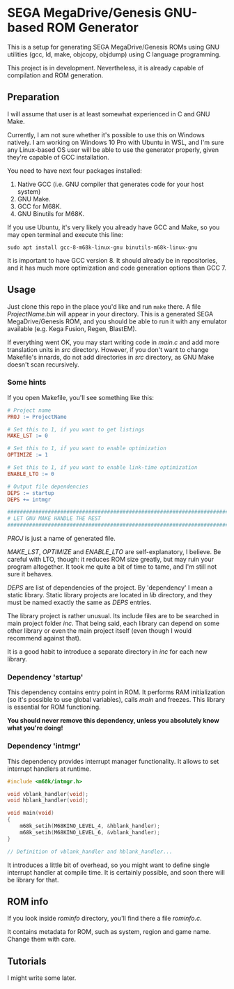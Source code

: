 # SEGA MegaDrive/Genesis GNU-based ROM Generator

This is a setup for generating SEGA MegaDrive/Genesis ROMs using GNU utilities
(gcc, ld, make, objcopy, objdump) using C language programming.

This project is in development. Nevertheless, it is already capable of 
compilation and ROM generation. 

## Preparation

I will assume that user is at least somewhat experienced in C and GNU Make.

Currently, I am not sure whether it's possible to use this on Windows natively.
I am working on Windows 10 Pro with Ubuntu in WSL, and I'm sure any Linux-based
OS user will be able to use the generator properly, given they're capable of
GCC installation.

You need to have next four packages installed:

1. Native GCC (i.e. GNU compiler that generates code for your host system)
2. GNU Make.
3. GCC for M68K.
4. GNU Binutils for M68K.

If you use Ubuntu, it's very likely you already have GCC and Make, so you may open
terminal and execute this line:

```
sudo apt install gcc-8-m68k-linux-gnu binutils-m68k-linux-gnu
```

It is important to have GCC version 8. It should already be in repositories, and it has
much more optimization and code generation options than GCC 7.

## Usage

Just clone this repo in the place you'd like and run ``make`` there. A file _ProjectName.bin_
will appear in your directory. This is a generated SEGA MegaDrive/Genesis ROM, and 
you should be able to run it with any emulator available (e.g. Kega Fusion, Regen, BlastEM).

If everything went OK, you may start writing code in _main.c_ and add more translation
units in _src_ directory. However, if you don't want to change Makefile's innards, do
not add directories in _src_ directory, as GNU Make doesn't scan recursively.

### Some hints

If you open Makefile, you'll see something like this:

```Makefile
# Project name
PROJ := ProjectName

# Set this to 1, if you want to get listings
MAKE_LST := 0

# Set this to 1, if you want to enable optimization
OPTIMIZE := 1

# Set this to 1, if you want to enable link-time optimization
ENABLE_LTO := 0

# Output file dependencies
DEPS := startup
DEPS += intmgr

###############################################################################
# LET GNU MAKE HANDLE THE REST                                                #
###############################################################################
```

_PROJ_ is just a name of generated file.

_MAKE\_LST_, _OPTIMIZE_ and _ENABLE\_LTO_ are self-explanatory, I believe. Be careful
with LTO, though: it reduces ROM size greatly, but may ruin your program altogether. 
It took me quite a bit of time to tame, and I'm still not sure it behaves.

_DEPS_ are list of dependencies of the project. By 'dependency' I mean a static library.
Static library projects are located in _lib_ directory, and they must be named exactly
the same as _DEPS_ entries.

The library project is rather unusual. Its include files are to be searched in
main project folder _inc_. That being said, each library can depend on some other
library or even the main project itself (even though I would recommend against that).

It is a good habit to introduce a separate directory in _inc_ for each new library.

### Dependency 'startup'

This dependency contains entry point in ROM. It performs RAM initialization
(so it's possible to use global variables), calls _main_ and freezes. This library is
essential for ROM functioning.

**You should never remove this dependency, unless you absolutely know what you're doing!**

### Dependency 'intmgr'

This dependency provides interrupt manager functionality. It allows to set interrupt
handlers at runtime.

```c
#include <m68k/intmgr.h>

void vblank_handler(void);
void hblank_handler(void);

void main(void)
{
    m68k_setih(M68KINO_LEVEL_4, &hblank_handler);
    m68k_setih(M68KINO_LEVEL_6, &vblank_handler);
}

// Definition of vblank_handler and hblank_handler...

```

It introduces a little bit of overhead, so you might want to define single
interrupt handler at compile time. It is certainly possible, and soon there will 
be library for that.

## ROM info

If you look inside _rominfo_ directory, you'll find there a file _rominfo.c_.

It contains metadata for ROM, such as system, region and game name. 
Change them with care.

## Tutorials

I might write some later.
